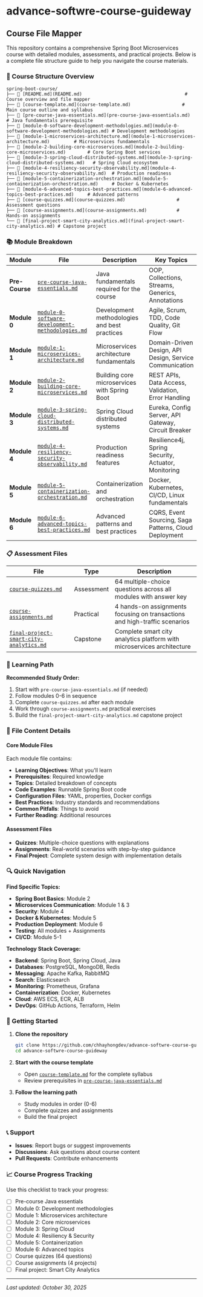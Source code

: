 # advance-softwre-course-guideway

## Course File Mapper

This repository contains a comprehensive Spring Boot Microservices course with detailed modules, assessments, and practical projects. Below is a complete file structure guide to help you navigate the course materials.

### 📁 Course Structure Overview

```
spring-boot-course/
├── 📄 [README.md](README.md)                                      # Course overview and file mapper
├── 📄 [course-template.md](course-template.md)                   # Main course outline and syllabus
├── 📄 [pre-course-java-essentials.md](pre-course-java-essentials.md)          # Java fundamentals prerequisite
├── 📄 [module-0-software-development-methodologies.md](module-0-software-development-methodologies.md) # Development methodologies
├── 📄 [module-1-microservices-architecture.md](module-1-microservices-architecture.md)         # Microservices fundamentals
├── 📄 [module-2-building-core-microservices.md](module-2-building-core-microservices.md)        # Core Spring Boot services
├── 📄 [module-3-spring-cloud-distributed-systems.md](module-3-spring-cloud-distributed-systems.md)   # Spring Cloud ecosystem
├── 📄 [module-4-resiliency-security-observability.md](module-4-resiliency-security-observability.md)  # Production readiness
├── 📄 [module-5-containerization-orchestration.md](module-5-containerization-orchestration.md)     # Docker & Kubernetes
├── 📄 [module-6-advanced-topics-best-practices.md](module-6-advanced-topics-best-practices.md)     # Advanced patterns
├── 📄 [course-quizzes.md](course-quizzes.md)                   # Assessment questions
├── 📄 [course-assignments.md](course-assignments.md)           # Hands-on assignments
└── 📄 [final-project-smart-city-analytics.md](final-project-smart-city-analytics.md) # Capstone project
```

### 📚 Module Breakdown

| Module | File | Description | Key Topics |
|--------|------|-------------|------------|
| **Pre-Course** | [`pre-course-java-essentials.md`](pre-course-java-essentials.md) | Java fundamentals required for the course | OOP, Collections, Streams, Generics, Annotations |
| **Module 0** | [`module-0-software-development-methodologies.md`](module-0-software-development-methodologies.md) | Development methodologies and best practices | Agile, Scrum, TDD, Code Quality, Git Flow |
| **Module 1** | [`module-1-microservices-architecture.md`](module-1-microservices-architecture.md) | Microservices architecture fundamentals | Domain-Driven Design, API Design, Service Communication |
| **Module 2** | [`module-2-building-core-microservices.md`](module-2-building-core-microservices.md) | Building core microservices with Spring Boot | REST APIs, Data Access, Validation, Error Handling |
| **Module 3** | [`module-3-spring-cloud-distributed-systems.md`](module-3-spring-cloud-distributed-systems.md) | Spring Cloud distributed systems | Eureka, Config Server, API Gateway, Circuit Breaker |
| **Module 4** | [`module-4-resiliency-security-observability.md`](module-4-resiliency-security-observability.md) | Production readiness features | Resilience4j, Spring Security, Actuator, Monitoring |
| **Module 5** | [`module-5-containerization-orchestration.md`](module-5-containerization-orchestration.md) | Containerization and orchestration | Docker, Kubernetes, CI/CD, Linux fundamentals |
| **Module 6** | [`module-6-advanced-topics-best-practices.md`](module-6-advanced-topics-best-practices.md) | Advanced patterns and best practices | CQRS, Event Sourcing, Saga Patterns, Cloud Deployment |

### 📋 Assessment Files

| File | Type | Description |
|------|------|-------------|
| [`course-quizzes.md`](course-quizzes.md) | Assessment | 64 multiple-choice questions across all modules with answer key |
| [`course-assignments.md`](course-assignments.md) | Practical | 4 hands-on assignments focusing on transactions and high-traffic scenarios |
| [`final-project-smart-city-analytics.md`](final-project-smart-city-analytics.md) | Capstone | Complete smart city analytics platform with microservices architecture |

### 🎯 Learning Path

**Recommended Study Order:**
1. Start with `pre-course-java-essentials.md` (if needed)
2. Follow modules 0-6 in sequence
3. Complete `course-quizzes.md` after each module
4. Work through `course-assignments.md` practical exercises
5. Build the `final-project-smart-city-analytics.md` capstone project

### 📖 File Content Details

#### Core Module Files
Each module file contains:
- **Learning Objectives**: What you'll learn
- **Prerequisites**: Required knowledge
- **Topics**: Detailed breakdown of concepts
- **Code Examples**: Runnable Spring Boot code
- **Configuration Files**: YAML, properties, Docker configs
- **Best Practices**: Industry standards and recommendations
- **Common Pitfalls**: Things to avoid
- **Further Reading**: Additional resources

#### Assessment Files
- **Quizzes**: Multiple-choice questions with explanations
- **Assignments**: Real-world scenarios with step-by-step guidance
- **Final Project**: Complete system design with implementation details

### 🔍 Quick Navigation

**Find Specific Topics:**
- **Spring Boot Basics**: Module 2
- **Microservices Communication**: Module 1 & 3
- **Security**: Module 4
- **Docker & Kubernetes**: Module 5
- **Production Deployment**: Module 6
- **Testing**: All modules + Assignments
- **CI/CD**: Module 5-1

**Technology Stack Coverage:**
- **Backend**: Spring Boot, Spring Cloud, Java
- **Databases**: PostgreSQL, MongoDB, Redis
- **Messaging**: Apache Kafka, RabbitMQ
- **Search**: Elasticsearch
- **Monitoring**: Prometheus, Grafana
- **Containerization**: Docker, Kubernetes
- **Cloud**: AWS ECS, ECR, ALB
- **DevOps**: GitHub Actions, Terraform, Helm

### 🚀 Getting Started

1. **Clone the repository**
   ```bash
   git clone https://github.com/chhayhongdev/advance-softwre-course-guideway.git
   cd advance-softwre-course-guideway
   ```

2. **Start with the course template**
   - Open [`course-template.md`](course-template.md) for the complete syllabus
   - Review prerequisites in [`pre-course-java-essentials.md`](pre-course-java-essentials.md)

3. **Follow the learning path**
   - Study modules in order (0-6)
   - Complete quizzes and assignments
   - Build the final project

### 📞 Support

- **Issues**: Report bugs or suggest improvements
- **Discussions**: Ask questions about course content
- **Pull Requests**: Contribute enhancements

### 📈 Course Progress Tracking

Use this checklist to track your progress:

- [ ] Pre-course Java essentials
- [ ] Module 0: Development methodologies
- [ ] Module 1: Microservices architecture
- [ ] Module 2: Core microservices
- [ ] Module 3: Spring Cloud
- [ ] Module 4: Resiliency & Security
- [ ] Module 5: Containerization
- [ ] Module 6: Advanced topics
- [ ] Course quizzes (64 questions)
- [ ] Course assignments (4 projects)
- [ ] Final project: Smart City Analytics

---

*Last updated: October 30, 2025*
